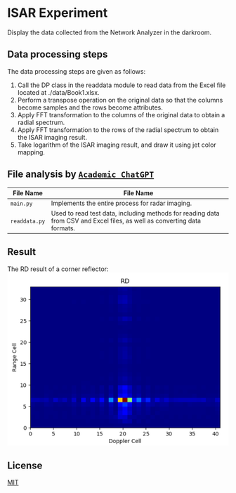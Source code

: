 # ISAR Experiment  
Display the data collected from the Network Analyzer in the darkroom.

## Data processing steps
The data processing steps are given as follows:  

1. Call the DP class in the readdata module to read data from the Excel file located at ./data/Book1.xlsx.
2. Perform a transpose operation on the original data so that the columns become samples and the rows become attributes. 
3. Apply FFT transformation to the columns of the original data to obtain a radial spectrum.
4. Apply FFT transformation to the rows of the radial spectrum to obtain the ISAR imaging result.
5. Take logarithm of the ISAR imaging result, and draw it using jet color mapping.

## File analysis by [`Academic_ChatGPT`](https://github.com/binary-husky/chatgpt_academic)
| File Name | File Name |
|--|--|
|`main.py` | Implements the entire process for radar imaging. |
| `readdata.py` | Used to read test data, including methods for reading data from CSV and Excel files, as well as converting data formats. |

## Result
The RD result of a corner reflector:
![Corner Reflector](./figs/RD.png)

## License
[MIT](./LICENSE)